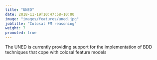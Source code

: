 ```yaml
---
title: "UNED"
date: 2018-11-19T10:47:58+10:00
image: "images/features/uned.jpg"
jobtitle: "Colosal FM reasoning"
weight: 7
promoted: true
---
```


The UNED is currently providing support for the implementation of BDD techniques that cope with colosal feature models
